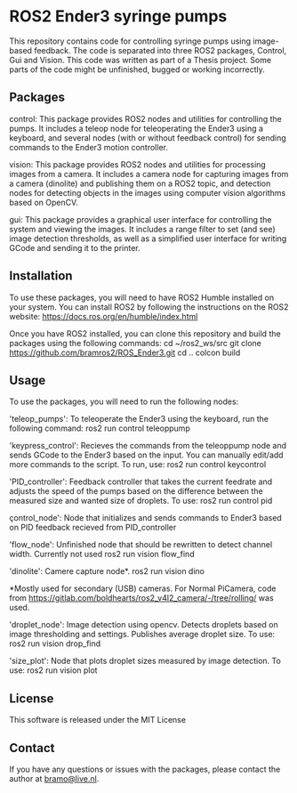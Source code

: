 # ROS2 Ender3 syringe pumps

This repository contains code for controlling syringe pumps using image-based feedback. The code is separated into three ROS2 packages, Control, Gui and Vision.
This code was written as part of a Thesis project. Some parts of the code might be unfinished, bugged or working incorrectly. 


## Packages
control: This package provides ROS2 nodes and utilities for controlling the pumps. It includes a teleop node for teleoperating the Ender3 using a keyboard, and several nodes (with or without feedback control) for sending commands to the Ender3 motion controller.

vision: This package provides ROS2 nodes and utilities for processing images from a camera. It includes a camera node for capturing images from a camera (dinolite) and publishing them on a ROS2 topic, and detection nodes for detecting objects in the images using computer vision algorithms based on OpenCV.

gui: This package provides a graphical user interface for controlling the system and viewing the images. It includes a range filter to set (and see) image detection thresholds, as well as a simplified user interface for writing GCode and sending it to the printer.


## Installation
To use these packages, you will need to have ROS2 Humble installed on your system. You can install ROS2 by following the instructions on the ROS2 website: 
https://docs.ros.org/en/humble/index.html

Once you have ROS2 installed, you can clone this repository and build the packages using the following commands:
cd ~/ros2_ws/src
git clone https://github.com/bramros2/ROS_Ender3.git
cd ..
colcon build

## Usage
To use the packages, you will need to run the following nodes:

'teleop_pumps': To teleoperate the Ender3 using the keyboard, run the following command:
ros2 run control teleoppump

'keypress_control': Recieves the commands from the teleoppump node and sends GCode to the Ender3 based on the input. You can manually edit/add more commands to the script. To run, use:
ros2 run control keycontrol

'PID_controller': Feedback controller that takes the current feedrate and adjusts the speed of the pumps based on the difference between the measured size and wanted size of droplets. To use:
ros2 run control pid

çontrol_node': Node that initializes and sends commands to Ender3 based on PID feedback recieved from PID_controller

'flow_node': Unfinished node that should be rewritten to detect channel width. Currently not used
ros2 run vision flow_find

'dinolite': Camere capture node*. 
ros2 run vision dino

*Mostly used for secondary (USB) cameras. For Normal PiCamera, code from https://gitlab.com/boldhearts/ros2_v4l2_camera/-/tree/rolling/ was used.

'droplet_node': Image detection using opencv. Detects droplets based on image thresholding and settings. Publishes average droplet size. To use:
ros2 run vision drop_find

'size_plot': Node that plots droplet sizes measured by image detection. To use:
ros2 run vision plot



## License
This software is released under the MIT License

## Contact
If you have any questions or issues with the packages, please contact the author at bramo@live.nl.
